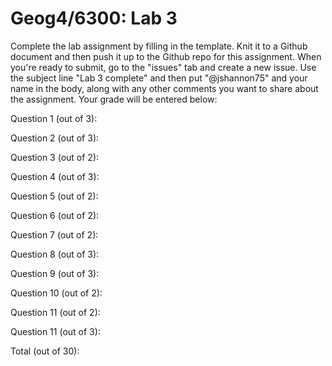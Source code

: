 # Geog4/6300: Lab 3

Complete the lab assignment by filling in the template. Knit it to a Github document and then push it up to the Github repo for this assignment. When you're ready to submit, go to the "issues" tab and create a new issue. Use the subject line "Lab 3 complete" and then put "@jshannon75" and your name in the body, along with any other comments you want to share about the assignment. Your grade will be entered below:

Question 1 (out of 3):<p>
Question 2 (out of 3):<p>
Question 3 (out of 2):<p>
Question 4 (out of 3):<p>
Question 5 (out of 2):<p>
Question 6 (out of 2):<p>
Question 7 (out of 2):<p>
Question 8 (out of 3):<p>
Question 9 (out of 3):<p>
Question 10 (out of 2):<p>
Question 11 (out of 2):<p>
Question 11 (out of 3):<p>
<p>
Total (out of 30): 
